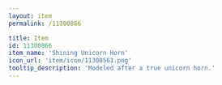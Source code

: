 ```yaml
---
layout: item
permalink: /11300866

title: Item
id: 11300866
item_name: 'Shining Unicorn Horn'
icon_url: 'item/icon/11300561.png'
tooltip_description: 'Modeled after a true unicorn horn.'
---
```


